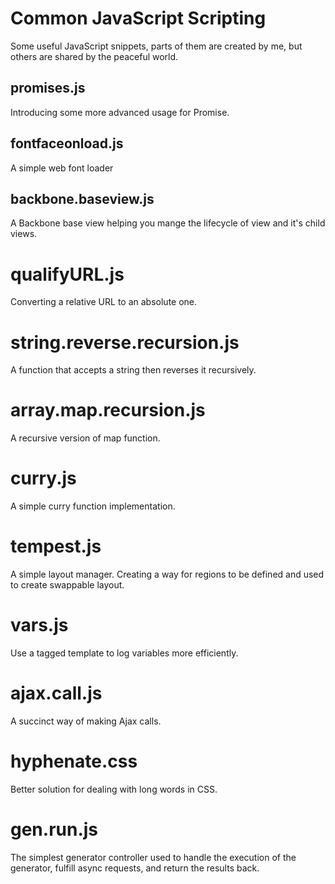 # Common JavaScript Scripting

Some useful JavaScript snippets, parts of them are created by me, but others are shared by the peaceful world.

## promises.js

Introducing some more advanced usage for Promise.

## fontfaceonload.js

A simple web font loader

## backbone.baseview.js

A Backbone base view helping you mange the lifecycle of view and it's child views.

# qualifyURL.js

Converting a relative URL to an absolute one.

# string.reverse.recursion.js

A function that accepts a string then reverses it recursively.

# array.map.recursion.js

A recursive version of map function.

# curry.js

A simple curry function implementation.

# tempest.js

A simple layout manager. Creating a way for regions to be defined and used to create swappable layout.

# vars.js

Use a tagged template to log variables more efficiently.

# ajax.call.js

A succinct way of making Ajax calls.

# hyphenate.css

Better solution for dealing with long words in CSS.

# gen.run.js

The simplest generator controller used to handle the execution of the generator, fulfill async requests, and return the results back. 
